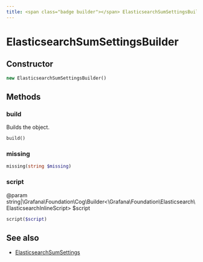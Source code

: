 ```yaml
---
title: <span class="badge builder"></span> ElasticsearchSumSettingsBuilder
---
```

# <span class="badge builder"></span> ElasticsearchSumSettingsBuilder

## Constructor

```php
new ElasticsearchSumSettingsBuilder()
```
## Methods

### <span class="badge object-method"></span> build

Builds the object.

```php
build()
```

### <span class="badge object-method"></span> missing

```php
missing(string $missing)
```

### <span class="badge object-method"></span> script

@param string|\Grafana\Foundation\Cog\Builder<\Grafana\Foundation\Elasticsearch\ElasticsearchInlineScript> $script

```php
script($script)
```

## See also

 * <span class="badge object-type-class"></span> [ElasticsearchSumSettings](./object-ElasticsearchSumSettings.md)
